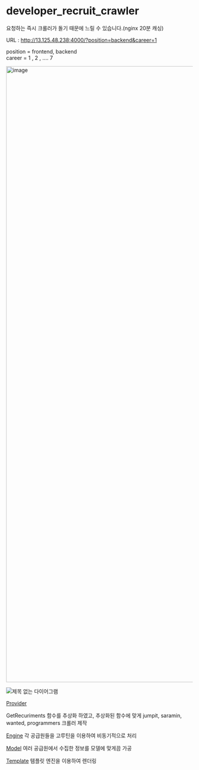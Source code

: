 # developer_recruit_crawler

요청하는 즉시 크롤러가 돌기 때문에 느릴 수 있습니다.(nginx 20분 캐싱)

URL : http://13.125.48.238:4000/?position=backend&career=1

position = frontend, backend  
career =  1 , 2 , .... 7

<img width="1659" alt="image" src="https://user-images.githubusercontent.com/97140962/208352203-fb74b4bb-d474-4989-8645-bb2e6071fc31.png">


![제목 없는 다이어그램](https://user-images.githubusercontent.com/97140962/208352682-fe95d77c-0107-4941-b748-f383afe2af23.jpg)


[Provider](https://github.com/beardfriend/developer_recruit_crawler/blob/main/provider/provider.go)

GetRecuriments 함수를 추상화 하였고, 추상화된 함수에 맞게 jumpit, saramin, wanted, programmers 크롤러 제작

[Engine](https://github.com/beardfriend/developer_recruit_crawler/blob/main/engine/recruitment.go#L40)
각 공급원들을 고루틴을 이용하여 비동기적으로 처리

[Model](https://github.com/beardfriend/developer_recruit_crawler/blob/main/model/recruitment.go)
여러 공급원에서 수집한 정보를 모델에 맞게끔 가공

[Template](https://github.com/beardfriend/developer_recruit_crawler/blob/main/templates/index.html)
 템플릿 엔진을 이용하여 렌더링


